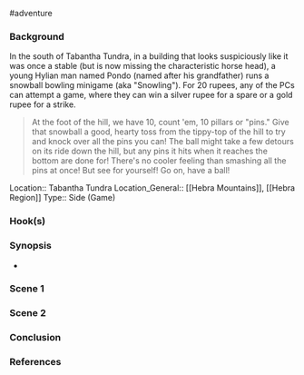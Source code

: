 #adventure 

### Background

In the south of Tabantha Tundra, in a building that looks suspiciously like it was once a stable (but is now missing the characteristic horse head), a young Hylian man named Pondo (named after his grandfather) runs a snowball bowling minigame (aka "Snowling"). For 20 rupees, any of the PCs can attempt a game, where they can win a silver rupee for a spare or a gold rupee for a strike.

>At the foot of the hill, we have 10, count 'em, 10 pillars or "pins." Give that snowball a good, hearty toss from the tippy-top of the hill to try and knock over all the pins you can! The ball might take a few detours on its ride down the hill, but any pins it hits when it reaches the bottom are done for! There's no cooler feeling than smashing all the pins at once! But see for yourself! Go on, have a ball!

Location:: Tabantha Tundra
Location_General:: [[Hebra Mountains]], [[Hebra Region]]
Type:: Side (Game)

### Hook(s)


### Synopsis

- 

### Scene 1


### Scene 2


### Conclusion


### References

